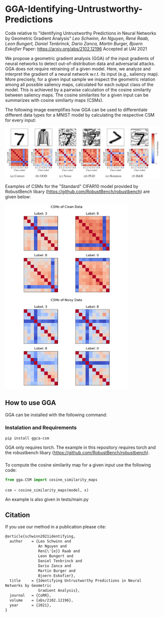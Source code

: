 # GGA-Identifying-Untrustworthy-Predictions
Code relative to "Identifying Untrustworthy Predictions in Neural Networks by Geometric Gradient Analysis"
*Leo Schwinn, An Nguyen, René Raab, Leon Bungert, Daniel Tenbrinck, Dario Zanca, Martin Burger, Bjoern Eskofier*
Paper: https://arxiv.org/abs/2102.12196
Accepted at UAI 2021

We propose a geometric gradient analysis (GGA) of the input gradients of neural networks to detect out-of-distribution data and adversarial attacks. GGA does not require retraining of a given model. Here, we analyze and interpret the gradient of a neural network w.r.t. its input (e.g., saliency map). More precisely, for a given input sample we inspect the geometric relation among all possible saliency maps, calculated for each output class of the model. This is achieved by a pairwise calculation of the cosine similarity between saliency maps. The cosine similarites for a given input can be summarizes with cosine similiarty maps (CSMs).

The following image exemplifies how GGA can be used to differentiate different data types for a MNIST model by calculating the respective CSM for every input:

<img src="./Images/CSM_MNIST.JPG">

Examples of CSMs for the "Standard" CIFAR10 model provided by RobustBench libary (https://github.com/RobustBench/robustbench) are given below:

<p float="center">
  <img src="./Images/CSM_Clean_Data_CIFAR10_Model.png", width=400>
  <img src="./Images/CSM_Noisy_Data_CIFAR10_Model.png", width=400>
</p>

## How to use GGA

GGA can be installed with the following command:

### Instalation and Requirements
```
pip install ggca-csm
```

GGA only requires torch.
The example in this repository requires torch and the robustbench libary (https://github.com/RobustBench/robustbench).

###

To compute the cosine similarity map for a given input use the following code:

``` python
from gga.CSM import cosine_similarity_maps

csm = cosine_similarity_maps(model, x)
```

An example is also given in tests/main.py

## Citation

If you use our method in a publication please cite:
```
@article{schwinn2021identifying,
  author    = {Leo Schwinn and
               An Nguyen and
               Ren{\'{e}} Raab and
               Leon Bungert and
               Daniel Tenbrinck and
               Dario Zanca and
               Martin Burger and
               Bjoern Eskofier},
  title     = {Identifying Untrustworthy Predictions in Neural Networks by Geometric
               Gradient Analysis},
  journal   = {CoRR},
  volume    = {abs/2102.12196},
  year      = {2021},
}
```
